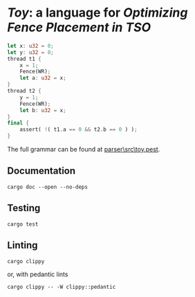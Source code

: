 # ***Toy***: a language for *Optimizing Fence Placement in TSO*

```rust
let x: u32 = 0;
let y: u32 = 0;
thread t1 {
    x = 1;
    Fence(WR);
    let a: u32 = x;
}
thread t2 {
    y = 1;
    Fence(WR);
    let b: u32 = x;
}
final {
    assert( !( t1.a == 0 && t2.b == 0 ) );
}
```

The full grammar can be found at [parser\src\toy.pest](parser\src\toy.pest).

## Documentation

```
cargo doc --open --no-deps
```

## Testing

```
cargo test
```

## Linting

```
cargo clippy
```

or, with pedantic lints

```
cargo clippy -- -W clippy::pedantic
```

